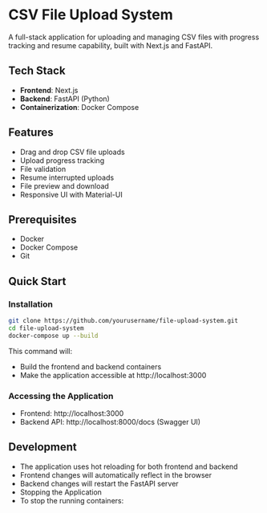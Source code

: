 # CSV File Upload System

A full-stack application for uploading and managing CSV files with progress tracking and resume capability, built with Next.js and FastAPI.

## Tech Stack

- **Frontend**: Next.js
- **Backend**: FastAPI (Python)
- **Containerization**: Docker Compose

## Features

- Drag and drop CSV file uploads
- Upload progress tracking
- File validation
- Resume interrupted uploads
- File preview and download
- Responsive UI with Material-UI

## Prerequisites

- Docker
- Docker Compose
- Git

## Quick Start

### Installation

```bash
git clone https://github.com/yourusername/file-upload-system.git
cd file-upload-system
docker-compose up --build
```

This command will:

- Build the frontend and backend containers
- Make the application accessible at http://localhost:3000

### Accessing the Application

- Frontend: http://localhost:3000
- Backend API: http://localhost:8000/docs (Swagger UI)

## Development

- The application uses hot reloading for both frontend and backend
- Frontend changes will automatically reflect in the browser
- Backend changes will restart the FastAPI server
- Stopping the Application
- To stop the running containers:
